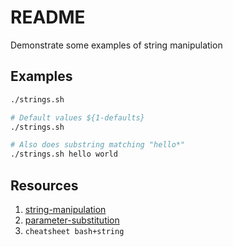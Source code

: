 # README
Demonstrate some examples of string manipulation

## Examples
```sh
./strings.sh

# Default values ${1-defaults} 
./strings.sh

# Also does substring matching "hello*"
./strings.sh hello world
```

## Resources 

1. [string-manipulation](https://www.tldp.org/LDP/abs/html/string-manipulation.html)
1. [parameter-substitution](https://www.tldp.org/LDP/abs/html/parameter-substitution.html#PARAMSUBREF) 
1. `cheatsheet bash+string`


